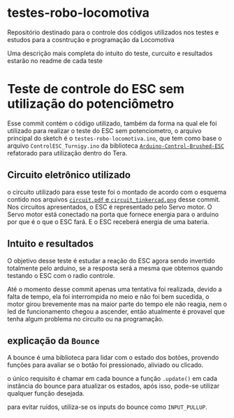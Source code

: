 # testes-robo-locomotiva
Repositório destinado para o controle dos códigos utilizados nos testes e estudos para a cosntrução e programação da Locomotiva

Uma descrição mais completa do intuito do teste, curcuito e resultados estarão no readme de cada teste

# Teste de controle do ESC sem utilização do potenciômetro

Esse commit contém o código utilizado, também da forma na qual ele foi utilizado para realizar o teste do ESC sem potenciometro, o arquivo principal do sketch é o `testes-robo-locomotiva.ino`, que tem como base o arquivo `ControlESC_Turnigy.ino` da biblioteca [`Arduino-Control-Brushed-ESC`](https://github.com/tungstenexe/Arduino-Control-Brushed-ESC) refatorado para utilização dentro do Tera.

## Circuito eletrônico utilizado

o circuito utilizado para esse teste foi o montado de acordo com o esquema contido nos arquivos [`circuit.pdf` e `circuit_tinkercad.png`](https://www.tinkercad.com/things/ggH5kDln1wO?sharecode=jc-2vKZIE1H_gMENZ2VtN5nHOZScC-aSmRbJjL0fbHc) desse commit. Nos circuitos apresentados, o ESC é representado pelo Servo motor. O Servo motor está conectado na porta que fornece energia para o arduino por que é o que o ESC fará. E o ESC receberá energia de uma bateria.

## Intuito e resultados

O objetivo desse teste é estudar a reação do ESC agora sendo invertido totalmente pelo arduino, se a resposta será a mesma que obtemos quando testando o ESC com o radio controle. 

Até o momento desse commit apenas uma tentativa foi realizada, devido a falta de tempo, ela foi interrompida no meio e não foi bem sucedida, o motor girou brevemente mas na maior parte do tempo ele não reagia, nem o led de funcionamento chegou a ascender, então atualmente é provavel que tenha algum problema no circuito ou na programação.



## explicação da `Bounce`

A bounce é uma biblioteca para lidar com o estado dos botões, provendo funções para avaliar se o botão foi pressionado, aliviado ou clicado.

o único requisito é chamar em cada bounce a função `.update()` em cada instância do bounce para atualizar os estados, após isso, pode-se utilizar qualquer função desejada.

para evitar ruídos, utiliza-se os inputs do bounce como `INPUT_PULLUP`.






